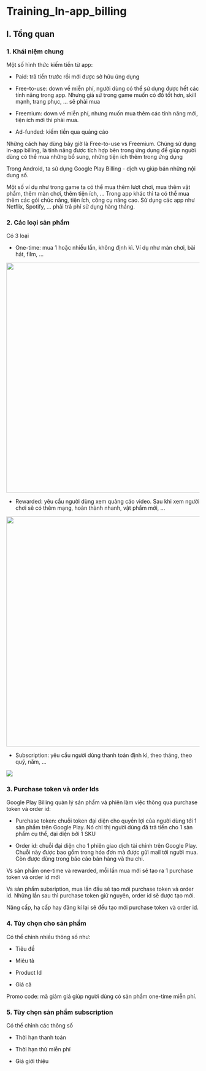# Training_In-app_billing

## I. Tổng quan

### 1. Khái niệm chung

 Một số hình thức kiếm tiền từ app:

- Paid: trả tiền trước rồi mới được sở hữu ứng dụng

- Free-to-use: down về miễn phí, người dùng có thể sử dụng được hết các tính năng trong app. Nhưng giả sử  trong game muốn có đồ tốt hơn, skill mạnh, trang phục, ... sẽ phải mua 

- Freemium: down về miễn phí, nhưng muốn mua thêm các tính năng mới, tiện ích mới thì phải mua.

- Ad-funded: kiếm tiền qua quảng cáo

 Những cách hay dùng bây giờ là Free-to-use vs Freemium. Chúng sử dụng in-app billing, là tính năng được tích hợp bên trong ứng dụng để giúp người dùng có thể mua những bổ sung, những tiện ích thêm trong ứng dụng

 Trong Android, ta sử dụng Google Play Billing - dịch vụ giúp bán những nội dung số.

 Một số ví dụ như trong game ta có thể mua thêm lượt chơi, mua thêm vật phẩm, thêm màn chơi, thêm tiện ích, ... Trong app khác thì ta có thể mua thêm các gói chức năng, tiện ích, công cụ nâng cao. Sử dụng các app như Netflix, Spotify, ... phải trả phí sử dụng hàng tháng. 

### 2. Các loại sản phẩm

Có 3 loại

- One-time: mua 1 hoặc nhiều lần, không định kì. Ví dụ như màn chơi, bài hát, film, ...

<img src="https://i.redd.it/ax07ywpytnd21.jpg" width="600">

- Rewarded: yêu cầu người dùng xem quảng cáo video. Sau khi xem người chơi sẽ có thêm mạng, hoàn thành nhanh, vật phẩm mới, ...

<img src="https://newapplift-production.s3.amazonaws.com/comfy/cms/files/files/000/003/415/original/RewardedVideoAd.png" width="600">

- Subscription: yêu cầu người dùng thanh toán định kì, theo tháng, theo quý, năm, ...

<img src="https://sweetpricing.com/blog/wp-content/uploads/2016/09/in-app-subscriptions-3-787x394.png"/>

### 3. Purchase token và order Ids

Google Play Billing quản lý sản phẩm và phiên làm việc thông qua purchase token và order id:

- Purchase token: chuỗi token đại diện cho quyền lợi của người dùng tới 1 sản phẩm trên Google Play. Nó chỉ thị người dùng đã trả tiền cho 1 sản phẩm cụ thể, đại diện bởi 1 SKU 

- Order id: chuỗi đại diện cho 1 phiên giao dịch tài chính trên Google Play. Chuỗi này được bao gồm trong hóa đơn mà được gửi mail tới người mua. Còn được dùng trong báo cáo bán hàng và thu chi.

Vs sản phẩm one-time và rewarded, mỗi lần mua mới sẽ tạo ra 1 purchase token và order id mới

Vs sản phẩm subsription, mua lần đầu sẽ tạo mới purchase token và order id. Những lần sau thì purchase token giữ nguyên, order id sẽ được tạo mới. 

Nâng cấp, hạ cấp hay đăng kí lại sẽ đều tạo mới purchase token và order id.

### 4. Tùy chọn cho sản phẩm 

Có thể chỉnh nhiều thông số như:

- Tiêu đề

- Miêu tả 

- Product Id

- Giá cả 

Promo code: mã giảm giá giúp người dùng có sản phẩm one-time miễn phí. 

### 5. Tùy chọn sản phẩm subscription

Có thể chỉnh các thông số

- Thời hạn thanh toán

- Thời hạn thử miễn phí

- Giá giới thiệu 


